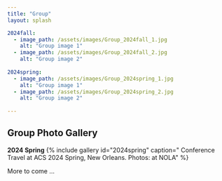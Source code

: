 ```yaml
---
title: "Group"
layout: splash

2024fall:
  - image_path: /assets/images/Group_2024fall_1.jpg
    alt: "Group image 1"
  - image_path: /assets/images/Group_2024fall_2.jpg
    alt: "Group image 2"
    
2024spring:
  - image_path: /assets/images/Group_2024spring_1.jpg
    alt: "Group image 1"
  - image_path: /assets/images/Group_2024spring_2.jpg
    alt: "Group image 2"
   
---
```


## Group Photo Gallery

**2024 Spring**
{% include gallery id="2024spring" caption=" Conference Travel at ACS 2024 Spring, New Orleans. Photos: at NOLA" %}


More to come ...
